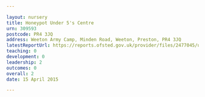 ```yaml
---

layout: nursery
title: Honeypot Under 5's Centre
urn: 309593
postcode: PR4 3JQ
address: Weeton Army Camp, Minden Road, Weeton, Preston, PR4 3JQ
latestReportUrl: https://reports.ofsted.gov.uk/provider/files/2477045/urn/309593.pdf
teaching: 0
development: 0
leadership: 2
outcomes: 0
overall: 2
date: 15 April 2015

---
```

